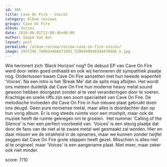 ```yaml
---
id: 305
title: Cave On Fire - Voices
category: Album reviews
groups: Cave On Fire
album: Voices
date: 2016-06-01T22:08:46+00:00
author: Seppe Van Ael
layout: post
permalink: /album-review/review-cave-on-fire-voices/
image: 1937296_749924468471091_5206940949304470466_n.jpg
---
```

Wie herinnert zich ‘Black Horizon’ nog? De debuut EP van Cave On Fire werd door velen goed onthaald en ook wij herinneren dit sympathiek plaatje nog. Ondertussen kwam Cave On Fire aanzetten met hun tweede wapenfeit ‘Voices’. Na een intro is het ‘Break Me’ dat de spits mag afbijten. Het wordt ons meteen duidelijk dat Cave On Fire hun moderne heavy metal sound gewoon hebben doorgezet zonder al te veel veranderingen door te voeren. Krachtige en snelle riffs zijn een soort specialiteit van Cave On Fire. De melodische invloeden die Cave On Fire in hun nieuwe plaat gebruikt doen ons deugd. Geen pure nonsense metal, maar alles is doordachter dan op hun vorig album. Er is nog steeds ruimte voor een moshpit, maar ook de muziek heeft de ruimte gekregen om te groeien.  Het nummer ‘Calling of the Silence’ is hier een perfect voorbeeld van. ‘Voices‘ is een stevig plaatje dat door de fans van de niet al te zware metal wel gesmaakt zal worden. Hier en daar missen we de strakheid in de opnames, maar we kunnen zonder twijfel zeggen dat Cave On Fire grote stappen heeft gezet. Misschien is alles niet al te origineel, maar ‘Voices’ is een aangename plaat. Niet meer, maar zeker ook niet minder.

score: 7/10
